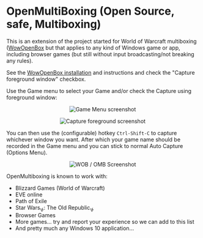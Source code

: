 # OpenMultiBoxing (Open Source, safe, Multiboxing)

This is an extension of the project started for World of Warcraft multiboxing ([WowOpenBox](https://WowOpenBox.org/) but that applies to any kind of Windows game or app, including browser games (but still without input broadcasting/not breaking any rules).

See the [WowOpenBox installation](https://github.com/WowOpenBox/WoWOpenBox#installation) and instructions and check the "Capture foreground window" checkbox.

Use the Game menu to select your Game and/or check the Capture using foreground window:

<p align="center">
<img src="https://wowopenbox.org/sshot_game_menu.PNG" alt="Game Menu screenshot">
</p>

<p align="center">
<img src="https://wowopenbox.org/sshot_capturefg.png" alt="Capture foreground screenshot">
</p>

You can then use the (configurable) hotkey `Ctrl-Shift-C` to capture whichever window you want.
After which your game name should be recorded in the Game menu and you can stick to normal Auto Capture (Options Menu).

<p align="center">
<img src="https://wowopenbox.org/sshot2_0.png" alt="WOB / OMB Screenshot">
</p>

OpenMultiboxing is known to work with:
- Blizzard Games (World of Warcraft)
- EVE online
- Path of Exile
- Star Wars&#2122;: The Old Republic&#2122;
- Browser Games
- More games... try and report your experience so we can add to this list
- And pretty much any Windows 10 application...

